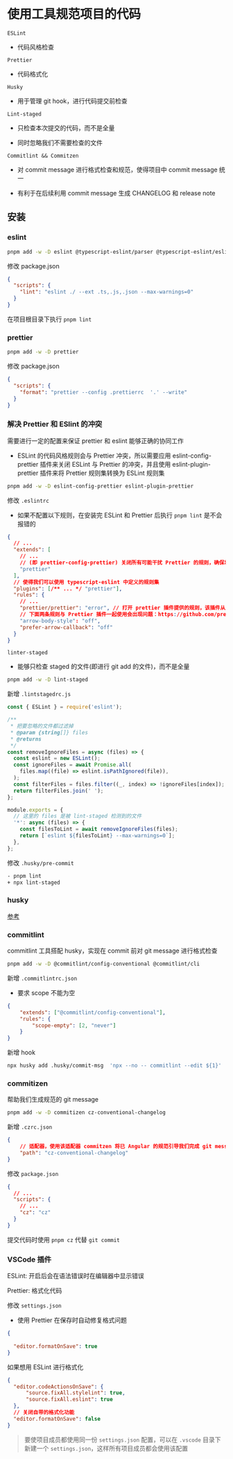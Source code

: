 # 使用工具规范项目的代码

`ESLint`

- 代码风格检查

`Prettier`

- 代码格式化

`Husky`

- 用于管理 git hook，进行代码提交前检查

`Lint-staged`

- 只检查本次提交的代码，而不是全量

- 同时忽略我们不需要检查的文件

`Commitlint && Commitzen`

- 对 commit message 进行格式检查和规范，使得项目中 commit message 统一

- 有利于在后续利用 commit message 生成 CHANGELOG 和 release note

## 安装

### eslint

```bash
pnpm add -w -D eslint @typescript-eslint/parser @typescript-eslint/eslint-plugin
```

修改 package.json

```json
{
  "scripts": {
    "lint": "eslint ./ --ext .ts,.js,.json --max-warnings=0"
  }
}
```

在项目根目录下执行 `pnpm lint`

### prettier

```bash
pnpm add -w -D prettier
```

修改 package.json

```json
{
  "scripts": {
    "format": "prettier --config .prettierrc  '.' --write"
  }
}
```

### 解决 Prettier 和 ESlint 的冲突

需要进行一定的配置来保证 prettier 和 eslint 能够正确的协同工作

- ESLint 的代码风格规则会与 Prettier 冲突，所以需要应用 eslint-config-prettier 插件来关闭 ESLint 与 Prettier 的冲突，并且使用 eslint-plugin-prettier 插件来将 Prettier 规则集转换为 ESLint 规则集

```bash
pnpm add -w -D eslint-config-prettier eslint-plugin-prettier
```

修改 `.eslintrc`

- 如果不配置以下规则，在安装完 ESLint 和 Prettier 后执行 `pnpm lint` 是不会报错的

```json
{
  // ...
  "extends": [
    // ...
    // (即 prettier-config-prettier) 关闭所有可能干扰 Prettier 的规则，确保将其放在最后，这样才有机会覆盖其他配置
    "prettier"
  ],
  // 使得我们可以使用 typescript-eslint 中定义的规则集
  "plugins": [/** ... */ "prettier"],
  "rules": {
    // ...
    "prettier/prettier": "error", // 打开 prettier 插件提供的规则，该插件从 ESLint 内运行 Prettier
    // 下面两条规则与 Prettier 插件一起使用会出现问题：https://github.com/prettier/eslint-plugin-prettier/blob/master/README.md#arrow-body-style-and-prefer-arrow-callback-issue
    "arrow-body-style": "off",
    "prefer-arrow-callback": "off"
  }
}
```

`linter-staged`

- 能够只检查 staged 的文件(即进行 git add 的文件)，而不是全量

```bash
pnpm add -w -D lint-staged
```

新增 `.lintstagedrc.js`

```js
const { ESLint } = require('eslint');

/**
 * 把要忽略的文件都过滤掉
 * @param {string[]} files
 * @returns
 */
const removeIgnoreFiles = async (files) => {
  const eslint = new ESLint();
  const ignoreFiles = await Promise.all(
    files.map((file) => eslint.isPathIgnored(file)),
  );
  const filterFiles = files.filter((_, index) => !ignoreFiles[index]);
  return filterFiles.join(' ');
};

module.exports = {
  // 这里的 files 是被 lint-staged 检测到的文件
  '*': async (files) => {
    const filesToLint = await removeIgnoreFiles(files);
    return [`eslint ${filesToLint} --max-warnings=0`];
  },
};
```

修改 `.husky/pre-commit`

```sh
- pnpm lint
+ npx lint-staged
```

### husky

[参考](/docs/rush/Husky.md)

### commitlint

commitlint 工具搭配 husky，实现在 commit 前对 git message 进行格式检查

```bash
pnpm add -w -D @commitlint/config-conventional @commitlint/cli
```

新增 `.commitlintrc.json`

- 要求 scope 不能为空

```json
{
    "extends": ["@commitlint/config-conventional"],
    "rules": {
        "scope-empty": [2, "never"]
    }
}

```

新增 hook

```bash
npx husky add .husky/commit-msg  'npx --no -- commitlint --edit ${1}'
```

### commitizen

帮助我们生成规范的 git message

```bash
pnpm add -w -D commitizen cz-conventional-changelog
```

新增 `.czrc.json`

```json
{
    // 适配器，使用该适配器 commitzen 将已 Angular 的规范引导我们完成 git message 的创建
    "path": "cz-conventional-changelog"
}

```

修改 `package.json`

```json
{
  // ...
  "scripts": {
    // ...
    "cz": "cz"
  }
}
```

提交代码时使用 `pnpm cz` 代替 `git commit`

### VSCode 插件

ESLint: 开启后会在语法错误时在编辑器中显示错误

Prettier: 格式化代码

修改 `settings.json`

- 使用 Prettier 在保存时自动修复格式问题

```json
{
  
  "editor.formatOnSave": true
}
```

如果想用 ESLint 进行格式化

```json
{
  "editor.codeActionsOnSave": {
      "source.fixAll.stylelint": true,
      "source.fixAll.eslint": true
  },
  // 关闭自带的格式化功能
  "editor.formatOnSave": false
}
```

> 要使项目成员都使用同一份 `settings.json` 配置，可以在 `.vscode` 目录下新建一个 `settings.json`，这样所有项目成员都会使用该配置
